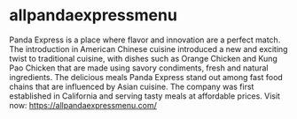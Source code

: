 # allpandaexpressmenu
Panda Express is a place where flavor and innovation are a perfect match. The introduction in American Chinese cuisine introduced a new and exciting twist to traditional cuisine, with dishes such as Orange Chicken and Kung Pao Chicken that are made using savory condiments, fresh and natural ingredients. The delicious meals Panda Express stand out among fast food chains that are influenced by Asian cuisine. The company was first established in California and serving tasty meals at affordable prices.
Visit now: https://allpandaexpressmenu.com/
